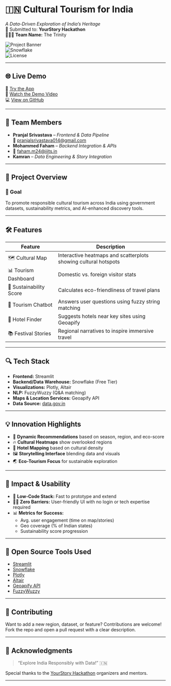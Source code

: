 # 🇮🇳 Cultural Tourism for India

*A Data-Driven Exploration of India’s Heritage*  
🎯 Submitted to: **YourStory Hackathon**  
🧑‍🤝‍🧑 **Team Name:** The Trinity

![Project Banner](https://img.shields.io/badge/streamlit-deployed-brightgreen)  
![Snowflake](https://img.shields.io/badge/database-snowflake-blue)  
![License](https://img.shields.io/github/license/Paraxanos/cultural-odyssey)

---

## 🌐 Live Demo

🚀 [Try the App](https://cultural-tourism-for-india.streamlit.app/)  
🎥 [Watch the Demo Video](https://youtu.be/jMDkQmG1fe8)  
💻 [View on GitHub](https://github.com/Paraxanos/cultural-odyssey)

---

## 👥 Team Members

- **Pranjal Srivastava** – *Frontend & Data Pipeline*  
  📧 [pranjalsrivastava014@gmail.com](mailto:pranjalsrivastava014@gmail.com)
- **Mohammed Faham** – *Backend Integration & APIs*
- 📧 [faham.m24@iiits.in](mailto:faham.m24@iiits.in)
- **Kamran** – *Data Engineering & Story Integration*

---

## 🧭 Project Overview

### 🎯 Goal

To promote responsible cultural tourism across India using government datasets, sustainability metrics, and AI-enhanced discovery tools.

---

## 🛠️ Features

| Feature | Description |
|--------|-------------|
| 🗺️ Cultural Map | Interactive heatmaps and scatterplots showing cultural hotspots |
| 📊 Tourism Dashboard | Domestic vs. foreign visitor stats |
| 🌱 Sustainability Score | Calculates eco-friendliness of travel plans |
| 🤖 Tourism Chatbot | Answers user questions using fuzzy string matching |
| 🏨 Hotel Finder | Suggests hotels near key sites using Geoapify |
| 📚 Festival Stories | Regional narratives to inspire immersive travel |

---

## 🔍 Tech Stack

- **Frontend:** Streamlit  
- **Backend/Data Warehouse:** Snowflake (Free Tier)  
- **Visualizations:** Plotly, Altair  
- **NLP:** FuzzyWuzzy (Q&A matching)  
- **Maps & Location Services:** Geoapify API  
- **Data Source:** [data.gov.in](https://data.gov.in)

---

## 💡 Innovation Highlights

- 🔄 **Dynamic Recommendations** based on season, region, and eco-score
- 🔥 **Cultural Heatmaps** show overlooked regions
- 🏨 **Hotel Mapping** based on cultural density
- 🖼️ **Storytelling Interface** blending data and visuals
- 🌏 **Eco-Tourism Focus** for sustainable exploration

---

## 🎯 Impact & Usability

- 🧩 **Low-Code Stack:** Fast to prototype and extend
- 🧑‍💻 **Zero Barriers:** User-friendly UI with no login or tech expertise required
- 📊 **Metrics for Success:**
  - Avg. user engagement (time on map/stories)
  - Geo coverage (% of Indian states)
  - Sustainability score progression

---

## 📂 Open Source Tools Used

- [Streamlit](https://streamlit.io/)
- [Snowflake](https://www.snowflake.com/)
- [Plotly](https://plotly.com/)
- [Altair](https://altair-viz.github.io/)
- [Geoapify API](https://www.geoapify.com/)
- [FuzzyWuzzy](https://github.com/seatgeek/fuzzywuzzy)

---

## 🤝 Contributing

Want to add a new region, dataset, or feature? Contributions are welcome!  
Fork the repo and open a pull request with a clear description.

---

## 🙏 Acknowledgments

> “Explore India Responsibly with Data!” 🇮🇳

Special thanks to the [YourStory Hackathon](https://yourstory.com) organizers and mentors.

---
